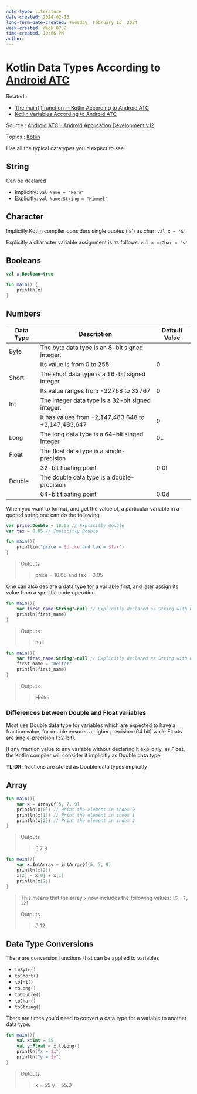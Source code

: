 ```yaml
---
note-type: literature
date-created: 2024-02-13
long-form-date-created: Tuesday, February 13, 2024
week-created: Week 07.2
time-created: 10:06 PM
author:
---
```


# Kotlin Data Types According to [Android ATC](Android%20Advanced%20Training%20Consultants.md)

Related :

- [The main( ) function in Kotlin According to Android ATC](<The%20main(%20)%20function%20in%20Kotlin%20According%20to%20Android%20ATC.md>)
- [Kotlin Variables According to Android ATC](Kotlin%20Variables%20According%20to%20Android%20ATC.md)

Source : [Android ATC - Android Application Development v12](Android%20ATC%20-%20Android%20Application%20Development%20v12.md)

Topics : [Kotlin](../../4-hub-notes-🚉/Kotlin%20Programming%20Language.md)

Has all the typical datatypes you'd expect to see

## String

Can be declared

- Implicitly: `val Name = "Fern"`
- Explicitly: `val Name:String = "Himmel"`

## Character

Implicitly Kotlin compiler considers single quotes ('s') as char: `val x = '$'`

Explicitly a character variable assignment is as follows: `val x =:Char = 's'`

## Booleans

```kotlin
val x:Boolean=true

fun main() {
    println(x)
}
```

## Numbers

| Data Type | Description                                         | Default Value |
| --------- | --------------------------------------------------- | ------------- |
| Byte      | The byte data type is an 8-bit signed integer.      |               |
|           | Its value is from 0 to 255                          | 0             |
| Short     | The short data type is a 16-bit signed integer.     |               |
|           | Its value ranges from -32768 to 32767               | 0             |
| Int       | The integer data type is a 32-bit signed integer.   |               |
|           | It has values from -2,147,483,648 to +2,147,483,647 | 0             |
| Long      | The long data type is a 64-bit singed integer       | 0L            |
| Float     | The float data type is a single-precision           |               |
|           | 32-bit floating point                               | 0.0f          |
| Double    | The double data type is a double-precision          |               |
|           | 64-bit floating point                               | 0.0d          |

When you want to format, and get the value of, a particular variable in a quoted string
one can do the following

```kotlin
var price:Double = 10.05 // Explicitly double
var tax = 0.05 // Implicitly Double

fun main(){
    printlin("price = $price and tax = $tax")
}
```

> Outputs
>
> > price = 10.05 and tax = 0.05

One can also declare a data type for a variable first, and later assign its value from a specific
code operation.

```kotlin
fun main(){
    var first_name:String?=null // Explicitly declared as String with Null value
    println(first_name)
}
```

> Outputs
>
> > null

```kotlin
fun main(){
    var first_name:String?=null // Explicitly declared as String with Null value
    first_name = "Heiter"
    println(first_name)
}
```

> Outputs
>
> > Heiter

### Differences between Double and Float variables

Most use Double data type for variables which are expected to have a fraction value, for
double ensures a higher precision (64 bit) while Floats are single-precision (32-bit).

If any fraction value to any variable without declaring it explicitly, as Float, the Kotlin
compiler will consider it implicitly as Double data type.

**TL;DR**: fractions are stored as Double data types implicitly

## Array

```kotlin
fun main(){
    var x = arrayOf(5, 7, 9)
    println(x[0]) // Print the element in index 0
    println(x[1]) // Print the element in index 1
    println(x[2]) // Print the element in index 2
}
```

> Outputs
>
> > 5
> > 7
> > 9

```kotlin
fun main(){
    var x:IntArray = intArrayOf(5, 7, 9)
    println(x[2])
    x[2] = x[0] + x[1]
    println(x[2])
}
```

> This means that the array `x` now includes the following values: `[5, 7, 12]`
>
> Outputs
>
> > 9
> > 12

## Data Type Conversions

There are conversion functions that can be applied to variables

- `toByte()`
- `toShort()`
- `toInt()`
- `toLong()`
- `toDouble()`
- `toChar()`
- `toString()`

There are times you'd need to convert a data type for a variable to another data type.

```kotlin
fun main(){
    val x:Int = 55
    val y:Float = x.toLong()
    println("x = $x")
    println("y = $y")
}
```

> Outputs
>
> > x = 55
> > y = 55.0

